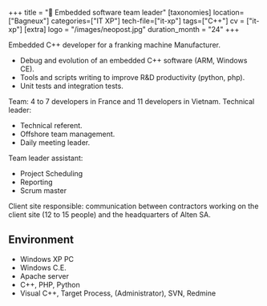 +++
title = "📨 Embedded software team leader"
[taxonomies]
location=["Bagneux"]
categories=["IT XP"]
tech-file=["it-xp"]
tags=["C++"]
cv = ["it-xp"]
[extra]
logo = "/images/neopost.jpg"
duration_month = "24"
+++

Embedded C++ developer for a franking machine Manufacturer.

<!-- more -->

- Debug and evolution of an embedded C++ software (ARM, Windows CE).
- Tools and scripts writing to improve R&D productivity (python, php).
- Unit tests and integration tests.

Team: 4 to 7 developers in France and 11 developers in Vietnam. Technical leader:

- Technical referent.
- Offshore team management.
- Daily meeting leader.

Team leader assistant:

- Project Scheduling
- Reporting
- Scrum master

Client site responsible: communication between contractors working on the client site (12 to 15 people) and the headquarters of Alten SA.

## Environment

- Windows XP PC
- Windows C.E.
- Apache server
- C++, PHP, Python
- Visual C++, Target Process, (Administrator), SVN, Redmine

